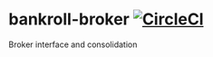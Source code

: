 # bankroll-broker [![CircleCI](https://circleci.com/gh/bankroll-py/bankroll-broker.svg?style=svg&circle-token=e6296f2cf190b21eb0362b41cde7797aa583eb47)](https://circleci.com/gh/bankroll-py/bankroll-broker)
Broker interface and consolidation
